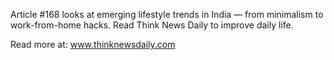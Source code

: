 Article #168 looks at emerging lifestyle trends in India — from minimalism to work-from-home hacks. Read Think News Daily to improve daily life.

Read more at: www.thinknewsdaily.com